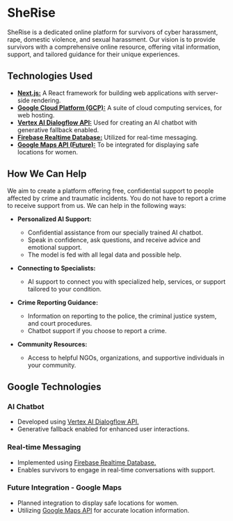 
# SheRise

SheRise is a dedicated online platform for survivors of cyber harassment, rape, domestic violence, and sexual harassment. Our vision is to provide survivors with a comprehensive online resource, offering vital information, support, and tailored guidance for their unique experiences.

## Technologies Used

- [**Next.js:**](https://nextjs.org/) A React framework for building web applications with server-side rendering.
- [**Google Cloud Platform (GCP):**](https://cloud.google.com/) A suite of cloud computing services, for web hosting.
- [**Vertex AI Dialogflow API:**](https://cloud.google.com/dialogflow) Used for creating an AI chatbot with generative fallback enabled.
- [**Firebase Realtime Database:**](https://firebase.google.com/) Utilized for real-time messaging.
- [**Google Maps API (Future):**](https://cloud.google.com/maps-platform/) To be integrated for displaying safe locations for women.

## How We Can Help

We aim to create a platform offering free, confidential support to people affected by crime and traumatic incidents. You do not have to report a crime to receive support from us. We can help in the following ways:

- **Personalized AI Support:**
  - Confidential assistance from our specially trained AI chatbot.
  - Speak in confidence, ask questions, and receive advice and emotional support.
  - The model is fed with all legal data and possible help.

- **Connecting to Specialists:**
  - AI support to connect you with specialized help, services, or support tailored to your condition.

- **Crime Reporting Guidance:**
  - Information on reporting to the police, the criminal justice system, and court procedures.
  - Chatbot support if you choose to report a crime.

- **Community Resources:**
  - Access to helpful NGOs, organizations, and supportive individuals in your community.

## Google Technologies

### AI Chatbot

- Developed using [Vertex AI Dialogflow API.](https://cloud.google.com/dialogflow)
- Generative fallback enabled for enhanced user interactions.

### Real-time Messaging

- Implemented using [Firebase Realtime Database.](https://firebase.google.com/)
- Enables survivors to engage in real-time conversations with support.

### Future Integration - Google Maps

- Planned integration to display safe locations for women.
- Utilizing [Google Maps API](https://cloud.google.com/maps-platform/) for accurate location information.
